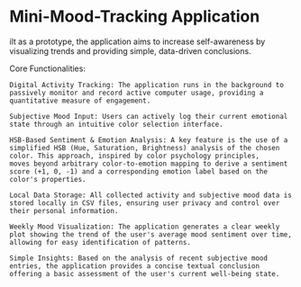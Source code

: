 # Mini-Mood-Tracking Application
ilt as a prototype, the application aims to increase self-awareness by visualizing trends and providing simple, data-driven conclusions.

Core Functionalities:

    Digital Activity Tracking: The application runs in the background to passively monitor and record active computer usage, providing a quantitative measure of engagement.

    Subjective Mood Input: Users can actively log their current emotional state through an intuitive color selection interface.

    HSB-Based Sentiment & Emotion Analysis: A key feature is the use of a simplified HSB (Hue, Saturation, Brightness) analysis of the chosen color. This approach, inspired by color psychology principles, 
    moves beyond arbitrary color-to-emotion mapping to derive a sentiment score (+1, 0, -1) and a corresponding emotion label based on the color's properties.

    Local Data Storage: All collected activity and subjective mood data is stored locally in CSV files, ensuring user privacy and control over their personal information.

    Weekly Mood Visualization: The application generates a clear weekly plot showing the trend of the user's average mood sentiment over time, allowing for easy identification of patterns.

    Simple Insights: Based on the analysis of recent subjective mood entries, the application provides a concise textual conclusion offering a basic assessment of the user's current well-being state.
